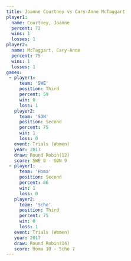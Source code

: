 ```yaml
---
title: Joanne Courtney vs Cary-Anne McTaggart
player1:                    
  name: Courtney, Joanne    
  percent: 72               
  wins: 1                   
  losses: 1                 
player2:                    
  name: McTaggart, Cary-Anne
  percent: 75               
  wins: 1                   
  losses: 1                 
games:
 - player1:         
     team: 'SWE'    
     position: Third
     percent: 59    
     win: 0         
     loss: 1        
   player2:          
     team: 'SON'     
     position: Second
     percent: 75     
     win: 1          
     loss: 0         
   event: Trials (Women)
   year: 2013           
   draw: Round Robin(12)
   score: SWE 8 - SON 9 
 - player1:          
     team: 'Homa'    
     position: Second
     percent: 86     
     win: 1          
     loss: 0         
   player2:         
     team: 'Sche'   
     position: Third
     percent: 75    
     win: 0         
     loss: 1        
   event: Trials (Women)  
   year: 2017             
   draw: Round Robin(14)  
   score: Homa 10 - Sche 7
---
```

